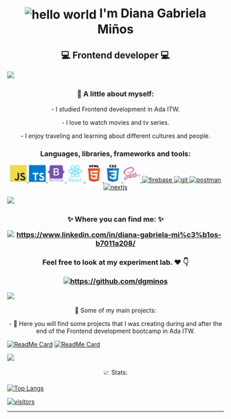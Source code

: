 
<h1 align="center"> <img align="center" src="https://media.giphy.com/media/j6ZhcAyUctYrj2ueBi/giphy.gif" alt="hello world" width="70" height="70"> I'm Diana Gabriela Miños 
</h1> 
<h2 align="center"> 💻 Frontend developer 💻
</h2>

<img src="https://yata-apix-a9caea66-ad78-425f-aa08-e292558ebb65.lss.locawebcorp.com.br/b7c7dbff38ae4f419c94ce8d2254b9d9.png"> 

<h3 align="center"> <strong>👧 A little about myself: </strong></h3>

<p align="center"> - I studied Frontend development in Ada ITW.<p/>
    <p align="center"> - I love to watch movies and tv series.</p>
   <p align="center"> - I enjoy traveling and learning about different cultures and people.</p>

<h3 align="center">Languages, libraries, frameworks and tools:</h3>

<p align="center">
    <a href="https://developer.mozilla.org/en-US/docs/Web/JavaScript" target="_blank" rel="noreferrer"> <img src="https://raw.githubusercontent.com/devicons/devicon/master/icons/javascript/javascript-original.svg" alt="javascript" width="40" height="40"/> 
  </a>
    <a href="https://www.typescriptlang.org/" target="_blank" rel="noreferrer"> <img src="https://raw.githubusercontent.com/devicons/devicon/master/icons/typescript/typescript-original.svg" alt="typescript" width="40" height="40"/> 
  </a> 
  <a href="https://getbootstrap.com" target="_blank" rel="noreferrer"> <img src="https://raw.githubusercontent.com/devicons/devicon/master/icons/bootstrap/bootstrap-plain-wordmark.svg" alt="bootstrap" width="40" height="40"/>
  </a> 
    <a href="https://reactjs.org/" target="_blank" rel="noreferrer"> <img src="https://raw.githubusercontent.com/devicons/devicon/master/icons/react/react-original-wordmark.svg" alt="react" width="40" height="40"/> 
  </a>
    <a href="https://www.w3.org/html/" target="_blank" rel="noreferrer"> <img src="https://raw.githubusercontent.com/devicons/devicon/master/icons/html5/html5-original-wordmark.svg" alt="html5" width="40" height="40"/> 
  </a> 
  <a href="https://www.w3schools.com/css/" target="_blank" rel="noreferrer"> <img src="https://raw.githubusercontent.com/devicons/devicon/master/icons/css3/css3-original-wordmark.svg" alt="css3" width="40" height="40"/> 
  </a> 
    <a href="https://sass-lang.com" target="_blank" rel="noreferrer"> <img src="https://raw.githubusercontent.com/devicons/devicon/master/icons/sass/sass-original.svg" alt="sass" width="40" height="40"/>
  </a>
  <a href="https://firebase.google.com/" target="_blank" rel="noreferrer"> <img src="https://www.vectorlogo.zone/logos/firebase/firebase-icon.svg" alt="firebase" width="40" height="40"/> 
  </a> 
  <a href="https://git-scm.com/" target="_blank" rel="noreferrer"> <img src="https://www.vectorlogo.zone/logos/git-scm/git-scm-icon.svg" alt="git" width="40" height="40"/> 
  </a>  
  <a href="https://postman.com" target="_blank" rel="noreferrer"> <img src="https://www.vectorlogo.zone/logos/getpostman/getpostman-icon.svg" alt="postman" width="40" height="40"/> 
  </a> 
     <a href="https://nextjs.org/" target="_blank" rel="noreferrer"> <img src="https://cdn.worldvectorlogo.com/logos/nextjs-2.svg" alt="nextjs" width="40" height="40"/> 
  </a>
</p>

<img src="https://yata-apix-a9caea66-ad78-425f-aa08-e292558ebb65.lss.locawebcorp.com.br/b7c7dbff38ae4f419c94ce8d2254b9d9.png"> 

<h3 align="center">
✨ Where you can find me: ✨
 
<a href="https://www.linkedin.com/in/diana-gabriela-mi%c3%b1os-b7011a208/" target="blank"><img align="center" src="https://media.giphy.com/media/HQTYdpx1yhxWpugAi2/giphy.gif" alt="https://www.linkedin.com/in/diana-gabriela-mi%c3%b1os-b7011a208/" height="40" width="40" /> </a>
  </h3>

<h3 align="center">
    <strong> Feel free to look at my experiment lab. ❤ 👇 </strong> 
    
<a href="https://github.com/dgminos" target="blank"><img align="center" src="https://media.giphy.com/media/CwTvSiWflgCGKgz5eb/giphy.gif" alt="https://github.com/dgminos" height="40" width="40"/> </a> 
   </h3>
    
<img src="https://yata-apix-a9caea66-ad78-425f-aa08-e292558ebb65.lss.locawebcorp.com.br/b7c7dbff38ae4f419c94ce8d2254b9d9.png"> 

<p align="center"> 🚀 Some of my main projects:</p>

<p align="center"> - 🔭 Here you will find some projects that I was creating during and after the end of the Frontend development bootcamp in Ada ITW. </p>

[![ReadMe Card](https://github-readme-stats.vercel.app/api/pin/?username=dgminos&repo=movie-app)](https://github.com/dgminos/movie-app)    [![ReadMe Card](https://github-readme-stats.vercel.app/api/pin/?username=CuquLab&repo=Cuqu)](https://github.com/CuquLab/Cuqu) 

<img src="https://yata-apix-a9caea66-ad78-425f-aa08-e292558ebb65.lss.locawebcorp.com.br/b7c7dbff38ae4f419c94ce8d2254b9d9.png"> 

<p align="center"> 📈 Stats: </p>

[![Top Langs](https://github-readme-stats.vercel.app/api/top-langs/?username=dgminos&layout=compact)](https://github.com/dgminos/github-readme-stats)

[![visitors](https://visitor-badge.glitch.me/badge?page_id=dgminos)](https://github.com/dgminos/github-readme-stats)

<hr>
